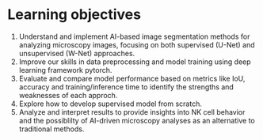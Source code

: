 # Learning objectives
1. Understand and implement AI-based image segmentation methods for analyzing microscopy images, focusing on both supervised (U-Net) and unsupervised (W-Net) approaches.
2. Improve our skills in data preprocessing and model training using deep learning framework pytorch.
3. Evaluate and compare model performance based on metrics like IoU, accuracy and training/inference time to identify the strengths and weaknesses of each approch.
4. Explore how to develop supervised model from scratch.
5. Analyze and interpret results to provide insights into NK cell behavior and the possiblilty of AI-driven microscopy analyses as an alternative to traditional methods.